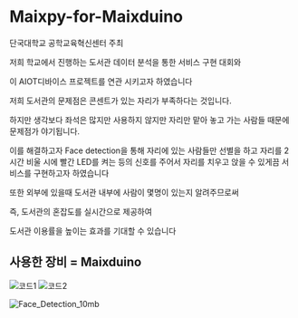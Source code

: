 # Maixpy-for-Maixduino
단국대학교 공학교육혁신센터 주최

저희 학교에서 진행하는 도서관 데이터 분석을 통한 서비스 구현 대회와 

이 AIOT디바이스 프로젝트를 연관 시키고자 하였습니다


저희 도서관의 문제점은 콘센트가 있는 자리가 부족하다는 것입니다.

하지만 생각보다 좌석은 많지만 사용하지 않지만 자리만 맡아 놓고 가는 사람들 때문에 문제점가 야기됩니다.

이를 해결하고자 Face detection을 통해 자리에 있는 사람들만 선별을 하고 자리를 2시간 비울 시에 빨간 LED를 켜는 등의 신호를 주어서 자리를 치우고 앉을 수 있게끔 서비스를 구현하고자 하였습니다

또한 외부에 있을때 도서관 내부에 사람이 몇명이 있는지 알려주므로써

즉, 도서관의 혼잡도를 실시간으로 제공하여 

도서관 이용률을 높이는 효과를 기대할 수 있습니다

## 사용한 장비 = Maixduino

![코드1](https://user-images.githubusercontent.com/68888169/183428856-ef029108-fa88-4545-9896-782959cadfcb.PNG)
![코드2](https://user-images.githubusercontent.com/68888169/183428869-1896b3d1-2e2e-4c13-968a-4a15acdde405.PNG)

![Face_Detection_10mb](https://user-images.githubusercontent.com/68888169/183432462-ecef3543-b988-443e-8513-43e4e1b47dfb.gif)
